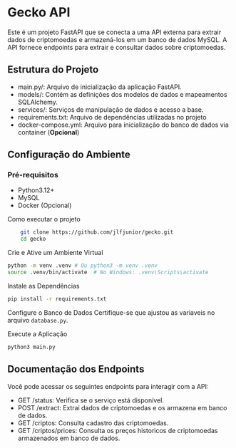 # Gecko API

Este é um projeto FastAPI que se conecta a uma API externa para extrair dados de criptomoedas e armazená-los em um banco de dados MySQL. A API fornece endpoints para extrair e consultar dados sobre criptomoedas.


## Estrutura do Projeto
- main.py/: Arquivo de inicialização da aplicação FastAPI.
- models/: Contém as definições dos modelos de dados e mapeamentos SQLAlchemy.
- services/: Serviços de manipulação de dados e acesso a base.
- requirements.txt: Arquivo de dependências utilizadas no projeto
- docker-compose.yml: Arquivo para inicialização do banco de dados via container (**Opcional**)

## Configuração do Ambiente
### Pré-requisitos
- Python3.12+
- MySQL
- Docker (Opcional)

Como executar o projeto
```bash
    git clone https://github.com/jlfjunior/gecko.git
    cd gecko
```

Crie e Ative um Ambiente Virtual

```bash
python -m venv .venv # Ou python3 -m venv .venv
source .venv/bin/activate  # No Windows: .venv\Scripts\activate
``` 
Instale as Dependências

```bash
pip install -r requirements.txt
```
Configure o Banco de Dados
Certifique-se que ajustou as variaveis no arquivo `database.py`.

Execute a Aplicação
```bash
python3 main.py
```

## Documentação dos Endpoints

Você pode acessar os seguintes endpoints para interagir com a API:

- GET /status: Verifica se o serviço está disponível.
- POST /extract: Extrai dados de criptomoedas e os armazena em banco de dados.
- GET /criptos: Consulta cadastro das criptomoedas.
- GET /criptos/prices: Consulta os preços historicos de criptomoedas armazenados em banco de dados.